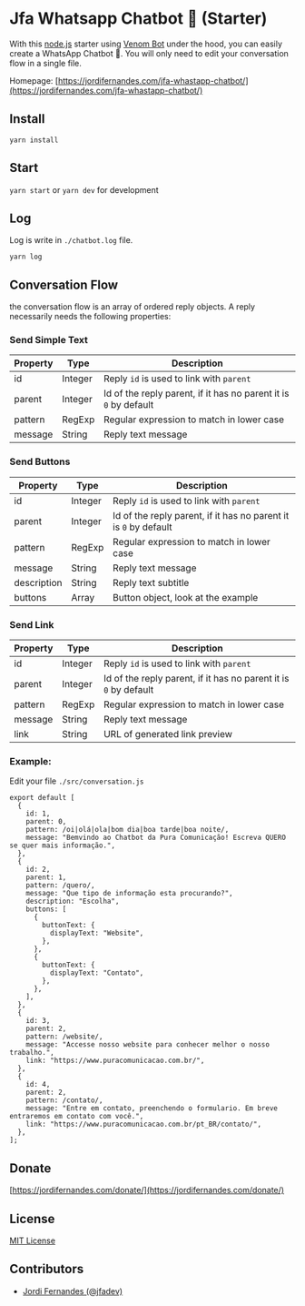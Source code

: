 # Jfa Whatsapp Chatbot 💬 (Starter)

With this [node.js](https://nodejs.org/) starter using [Venom Bot](https://github.com/orkestral/venom) 
under the hood, you can easily create a WhatsApp Chatbot 💬. 
You will only need to edit your conversation flow in a single file.

Homepage: [https://jordifernandes.com/jfa-whastapp-chatbot/](https://jordifernandes.com/jfa-whastapp-chatbot/)

## Install

`yarn install`

## Start

`yarn start` or `yarn dev` for development

## Log

Log is write in `./chatbot.log` file.

`yarn log`

## Conversation Flow

the conversation flow is an array of ordered reply objects.
A reply necessarily needs the following properties:

### Send Simple Text

| Property | Type    | Description                                                      |
|----------|---------|------------------------------------------------------------------|
| id       | Integer | Reply `id` is used to link with `parent`                         |
| parent   | Integer | Id of the reply parent, if it has no parent it is `0` by default |
| pattern  | RegExp  | Regular expression to match in lower case                        |
| message  | String  | Reply text message                                               |

### Send Buttons

| Property    | Type    | Description                                                      |
|-------------|---------|------------------------------------------------------------------|
| id          | Integer | Reply `id` is used to link with `parent`                         |
| parent      | Integer | Id of the reply parent, if it has no parent it is `0` by default |
| pattern     | RegExp  | Regular expression to match in lower case                        |
| message     | String  | Reply text message                                               |
| description | String  | Reply text subtitle                                              |
| buttons     | Array   | Button object, look at the example                               |

### Send Link

| Property | Type    | Description                                                      |
|----------|---------|------------------------------------------------------------------|
| id       | Integer | Reply `id` is used to link with `parent`                         |
| parent   | Integer | Id of the reply parent, if it has no parent it is `0` by default |
| pattern  | RegExp  | Regular expression to match in lower case                        |
| message  | String  | Reply text message                                               |
| link     | String  | URL of generated link preview                                    |

### Example:

Edit your file `./src/conversation.js`

```
export default [
  {
    id: 1,
    parent: 0,
    pattern: /oi|olá|ola|bom dia|boa tarde|boa noite/,
    message: "Bemvindo ao Chatbot da Pura Comunicação! Escreva QUERO se quer mais informação.",
  },
  {
    id: 2,
    parent: 1,
    pattern: /quero/,
    message: "Que tipo de informação esta procurando?",
    description: "Escolha",
    buttons: [
      {
        buttonText: {
          displayText: "Website",
        },
      },
      {
        buttonText: {
          displayText: "Contato",
        },
      },
    ],
  },
  {
    id: 3,
    parent: 2,
    pattern: /website/,
    message: "Accesse nosso website para conhecer melhor o nosso trabalho.",
    link: "https://www.puracomunicacao.com.br/",
  },
  {
    id: 4,
    parent: 2,
    pattern: /contato/,
    message: "Entre em contato, preenchendo o formulario. Em breve entraremos em contato com você.",
    link: "https://www.puracomunicacao.com.br/pt_BR/contato/",
  },
];
```

## Donate

[https://jordifernandes.com/donate/](https://jordifernandes.com/donate/)

## License

[MIT License](LICENSE)

## Contributors

- [Jordi Fernandes (@jfadev)](https://github.com/jfadev)